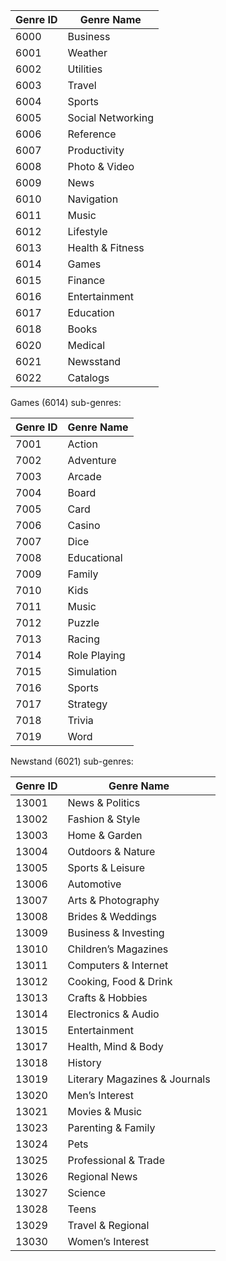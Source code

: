 |Genre ID|Genre Name|
|---|---|
|6000|Business|
|6001|Weather|
|6002|Utilities|
|6003|Travel|
|6004|Sports|
|6005|Social Networking|
|6006|Reference|
|6007|Productivity|
|6008|Photo & Video|
|6009|News|
|6010|Navigation|
|6011|Music|
|6012|Lifestyle|
|6013|Health & Fitness|
|6014|Games|
|6015|Finance|
|6016|Entertainment|
|6017|Education|
|6018|Books|
|6020|Medical|
|6021|Newsstand|
|6022|Catalogs|

Games (6014) sub-genres:

|Genre ID|Genre Name|
|---|---|
|7001|Action|
|7002|Adventure|
|7003|Arcade|
|7004|Board|
|7005|Card|
|7006|Casino|
|7007|Dice|
|7008|Educational|
|7009|Family|
|7010|Kids|
|7011|Music|
|7012|Puzzle|
|7013|Racing|
|7014|Role Playing|
|7015|Simulation|
|7016|Sports|
|7017|Strategy|
|7018|Trivia|
|7019|Word|

Newstand (6021) sub-genres:

|Genre ID|Genre Name|
|---|---|
|13001|News & Politics|
|13002|Fashion & Style|
|13003|Home & Garden|
|13004|Outdoors & Nature|
|13005|Sports & Leisure|
|13006|Automotive|
|13007|Arts & Photography|
|13008|Brides & Weddings|
|13009|Business & Investing|
|13010|Children’s Magazines|
|13011|Computers & Internet|
|13012|Cooking, Food & Drink|
|13013|Crafts & Hobbies|
|13014|Electronics & Audio|
|13015|Entertainment|
|13017|Health, Mind & Body|
|13018|History|
|13019|Literary Magazines & Journals|
|13020|Men’s Interest|
|13021|Movies & Music|
|13023|Parenting & Family|
|13024|Pets|
|13025|Professional & Trade|
|13026|Regional News|
|13027|Science|
|13028|Teens|
|13029|Travel & Regional|
|13030|Women’s Interest|

